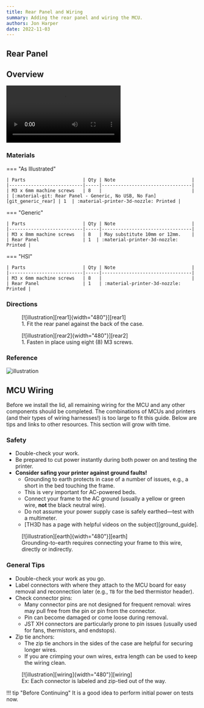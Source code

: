 ```yaml
---
title: Rear Panel and Wiring
summary: Adding the rear panel and wiring the MCU.
authors: Jon Harper
date: 2022-11-03
---
```


## Rear Panel

## Overview

<video controls="">
    <source src="https://jon-harper.github.io/OmniBox/video/0.9.9/rear.mp4" type="video/mp4">
</video>

### Materials

=== "As Illustrated"

    | Parts                     | Qty | Note                            |
    |---------------------------|-----|---------------------------------|
    | M3 x 6mm machine screws   | 8   |                                 |
    | [:material-git: Rear Panel - Generic, No USB, No Fan][git_generic_rear] | 1  | :material-printer-3d-nozzle: Printed |

=== "Generic"

    | Parts                     | Qty | Note                            |
    |---------------------------|-----|---------------------------------|
    | M3 x 8mm machine screws   | 8   | May substitute 10mm or 12mm.    |
    | Rear Panel                | 1  | :material-printer-3d-nozzle: Printed |

=== "HSI"

    | Parts                     | Qty | Note                            |
    |---------------------------|-----|---------------------------------|
    | M3 x 6mm machine screws   | 8   |                                 |
    | Rear Panel                | 1   | :material-printer-3d-nozzle: Printed |

### Directions
                                                            
<figure markdown>
  [![illustration][rear1]{width="480"}][rear1]
  <figcaption>1. Fit the rear panel against the back of the case.</figcaption>
</figure>

<figure markdown>
  [![illustration][rear2]{width="480"}][rear2]
  <figcaption>1. Fasten in place using eight (8) M3 screws.</figcaption>
</figure>

### Reference

![illustration][rear_final]

## MCU Wiring

Before we install the lid, all remaining wiring for the MCU and any other components should be completed. The combinations of MCUs and printers (and their types of wiring harnesses!) is too large to fit this guide. Below are tips and links to other resources. This section will grow with time.

### Safety 

- Double-check your work.
- Be prepared to cut power instantly during both power on and testing the printer.
- **Consider safing your printer against ground faults!**
    - Grounding to earth protects in case of a number of issues, e.g., a short in the bed touching the frame.
    - This is very important for AC-powered beds.
    - Connect your frame to the AC ground (usually a yellow or green wire, **not** the black neutral wire).
    - Do not assume your power supply case is safely earthed—test with a multimeter.
    - [TH3D has a page with helpful videos on the subject][ground_guide].

<figure markdown>
  [![illustration][earth]{width="480"}][earth]
  <figcaption>Grounding-to-earth requires connecting your frame to this wire, directly or indirectly.</figcaption>
</figure>

### General Tips

- Double-check your work as you go.
- Label connectors with where they attach to the MCU board for easy removal and reconnection later (e.g., `TB` for the bed thermistor header).
- Check connector pins:
    - Many connector pins are not designed for frequent removal: wires may pull free from the pin or pin from the connector.
    - Pin can become damaged or come loose during removal.
    - JST XH connectors are particularly prone to pin issues (usually used for fans, thermistors, and endstops).
- Zip tie anchors:
    - The zip tie anchors in the sides of the case are helpful for securing longer wires.
    - If you are crimping your own wires, extra length can be used to keep the wiring clean.

<figure markdown>
  [![illustration][wiring]{width="480"}][wiring]
  <figcaption>Ex: Each connector is labeled and zip-tied out of the way.</figcaption>
</figure>

!!! tip "Before Continuing"
    It is a good idea to perform initial power on tests now.


[rear1]: ../img/assembly/panels/rear/rear1.png
[rear2]: ../img/assembly/panels/rear/rear2.png
[rear_final]: ../img/assembly/panels/rear/rear_final.png

[earth]: ../img/assembly/earth.png
[wiring]: ../img/assembly/wiring.jpg